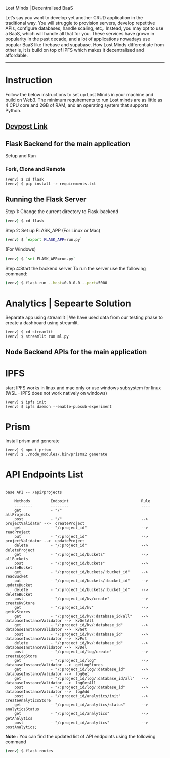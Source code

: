 Lost Minds | Decentralised BaaS 

Let’s say you want to develop yet another CRUD application in the traditional way. You will struggle to provision servers, develop repetitive APIs, configure databases, handle scaling, etc,. Instead, you may opt to use a BaaS, which will handle all that for you. These services have grown in popularity in the past decade, and a lot of applications nowadays use popular BaaS like firebase and supabase. How Lost Minds differentiate from other is, it is build on top of IPFS which makes it decentralised and affordable. 


---
# Instruction

Follow the below instructions to set up Lost Minds in your machine and build on Web3. The minimum requirements to run Lost minds are as little as 4 CPU core and 2GB of RAM, and an operating system that supports Python.

## [Devpost Link](https://devpost.com/software/lost-minds)


## Flask Backend for the main application

Setup and Run

### Fork, Clone and Remote

    (venv) $ cd flask
    (venv) $ pip install -r requirements.txt

## Running the Flask Server

Step 1: Change the current directory to Flask-backend
```sh
(venv) $ cd flask
```

Step 2: Set up FLASK_APP
(For Linux or Mac)
```sh
(venv) $ `export FLASK_APP=run.py`
```

(For Windows)
```sh
(venv) $ `set FLASK_APP=run.py`
```


Step 4:Start the backend server
To run the server use the following command:
```sh
(venv) $ flask run --host=0.0.0.0 --port=5000
```

# Analytics | Sepearte Solution

Separate app using streamlit | We have used data from our testing phase to create a dashboard using streamlit.

```
(venv) $ cd streamlit
(venv) $ streamlit run ml.py
```

## Node Backend APIs for the main application

# IPFS
start IPFS works in linux and mac only or use windows subsystem for linux (WSL - IPFS does not work natively on windows)

```
(venv) $ ipfs init
(venv) $ ipfs daemon --enable-pubsub-experiment
```
# Prism
Install prism and generate

```
(venv) $ npm i prism
(venv) $ ./node_modules/.bin/prisma2 generate
```
# API Endpoints List

```

base API -- /api/projects

    Methods         Endpoint                                Rule
    --------        --------                                ----
    get             - "/"                                   allProjects
    post            - "/"                                   -->  projectValidator -->  createProject
    get             - "/:project_id"                        -->  readProject
    put             - "/:project_id"                        -->  projectValidator -->  updateProject
    delete          - "/:project_id"                        -->  deleteProject
    get             - "/:project_id/buckets"                -->  allBuckets
    post            - "/:project_id/buckets"                -->  createBucket
    get             - "/:project_id/buckets/:bucket_id"     -->  readBucket
    put             - "/:project_id/buckets/:bucket_id"     -->  updateBucket
    delete          - "/:project_id/buckets/:bucket_id"     -->  deleteBucket
    post            - "/:project_id/kv/create"              -->  createKvStore
    get             - "/:project_id/kv"                     -->  getKvStores
    get             - "/:project_id/kv/:database_id/all"    -->  databaseInstanceValidator -->  kvGetAll
    get             - "/:project_id/kv/:database_id"        -->  databaseInstanceValidator -->  kvGet
    post            - "/:project_id/kv/:database_id"        -->  databaseInstanceValidator -->  kvPut
    delete          - "/:project_id/kv/:database_id"        -->  databaseInstanceValidator -->  kvDel
    post            - "/:project_id/log/create"             -->  createLogStore
    get             - "/:project_id/log"                    -->  databaseInstanceValidator -->  getLogStores
    get             - "/:project_id/log/:database_id"       -->  databaseInstanceValidator -->  logGet
    get             - "/:project_id/log/:database_id/all"   -->  databaseInstanceValidator -->  logGetAll
    post            - "/:project_id/log/:database_id"       -->  databaseInstanceValidator -->  logAdd
    post            - "/:project_id/analytics/init"         -->  createAnalyticsStore
    get             - "/:project_id/analytics/status"       -->  analyticsStatus
    get             - "/:project_id/analytics"              -->  getAnalytics
    post            - "/:project_id/analytics"              -->  postAnalytics;
```

**Note** : You can find the updated list of API endpoints using the following command
```sh
(venv) $ flask routes
```
